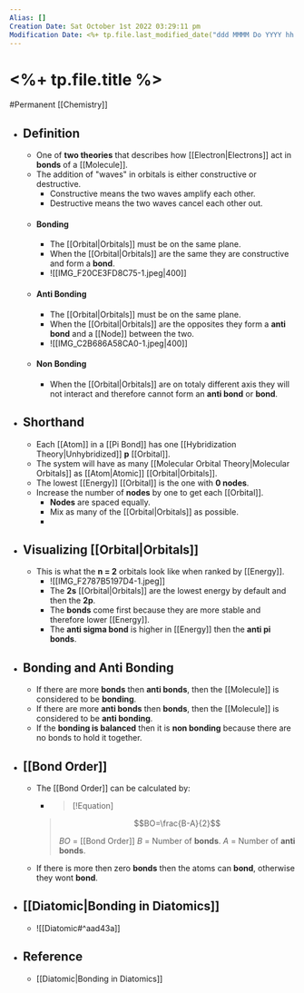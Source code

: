 ```yaml
---
Alias: []
Creation Date: Sat October 1st 2022 03:29:11 pm 
Modification Date: <%+ tp.file.last_modified_date("ddd MMMM Do YYYY hh:mm:ss a") %>
---
```

# <%+ tp.file.title %>
#Permanent [[Chemistry]]

- ## Definition
	- One of **two theories** that describes how [[Electron|Electrons]] act in **bonds** of a [[Molecule]].
	- The addition of "waves" in orbitals is either constructive or destructive.
		- Constructive means the two waves amplify each other.
		- Destructive means the two waves cancel each other out.
	- #### Bonding
		- The [[Orbital|Orbitals]] must be on the same plane.
		- When the [[Orbital|Orbitals]] are the same they are constructive and form a **bond**.
		- ![[IMG_F20CE3FD8C75-1.jpeg|400]]
	- #### Anti Bonding
		- The [[Orbital|Orbitals]] must be on the same plane.
		- When the [[Orbital|Orbitals]] are the opposites they form a **anti bond** and a [[Node]] between the two.
		- ![[IMG_C2B686A58CA0-1.jpeg|400]]
	- #### Non Bonding
		- When the [[Orbital|Orbitals]] are on totaly different axis they will not interact and therefore cannot form an **anti bond** or **bond**.
- ## Shorthand
	- Each [[Atom]] in a [[Pi Bond]] has one [[Hybridization Theory|Unhybridized]] **p** [[Orbital]].
	- The system will have as many [[Molecular Orbital Theory|Molecular Orbitals]] as [[Atom|Atomic]] [[Orbital|Orbitals]].
	- The lowest [[Energy]] [[Orbital]] is the one with **0 nodes**.
	- Increase the number of **nodes** by one to get each [[Orbital]].
		- **Nodes** are spaced equally.
		- Mix as many of the [[Orbital|Orbitals]] as possible.
		- 
- ## Visualizing [[Orbital|Orbitals]]
	- This is what the **n = 2** orbitals look like when ranked by [[Energy]].
		- ![[IMG_F2787B5197D4-1.jpeg]]
		- The **2s** [[Orbital|Orbitals]] are the lowest energy by default and then the **2p**.
		- The **bonds** come first because they are more stable and therefore lower [[Energy]].
		- The **anti sigma bond** is higher in [[Energy]] then the **anti pi bonds**.
- ## Bonding and Anti Bonding
	- If there are more **bonds** then **anti bonds**, then the [[Molecule]] is considered to be **bonding**.
	- If there are more **anti bonds** then **bonds**, then the [[Molecule]] is considered to be **anti bonding**.
	- If the **bonding is balanced**  then it is **non bonding** because there are no bonds to hold it together.
- ## [[Bond Order]]
	- The [[Bond Order]] can be calculated by:
	  - > [!Equation]
	  > $$BO=\frac{B-A}{2}$$
	  > 
	  > $BO$ = [[Bond Order]]
	  > $B$ = Number of **bonds**.
	  > $A$ = Number of **anti bonds**.
	- If there is more then zero **bonds** then the atoms can **bond**, otherwise they wont **bond**.
- ## [[Diatomic|Bonding in Diatomics]]
	- ![[Diatomic#^aad43a]]
- ## Reference
	- [[Diatomic|Bonding in Diatomics]]